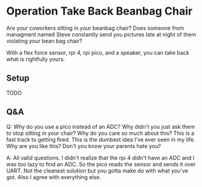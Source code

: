# Operation Take Back Beanbag Chair

Are your coworkers sitting in your beanbag chair? Does someone from managment named Steve constantly send you pictures late at night of them violating your bean bag chair?

With a flex force sensor, rpi 4, rpi pico, and a speaker, you can take back what is rightfully yours.

## Setup

TODO

## Q&A

Q: Why do you use a pico instead of an ADC? Why didn't you just ask them to stop sitting in your chair? Why do you care so much about this? This is a fast track to getting fired. This is the dumbest idea I've ever seen in my life. Why are you like this? Don't you know your parents hate you?

A: All valid questions. I didn't realize that the rpi 4 didn't have an ADC and I was too lazy to find an ADC. So the pico reads the sensor and sends it over UART. Not the cleanest solution but you gotta make do with what you've got. Also I agree with everything else.
